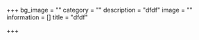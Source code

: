 +++
bg_image = ""
category = ""
description = "dfdf"
image = ""
information = []
title = "dfdf"

+++
